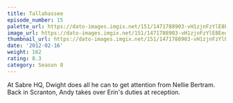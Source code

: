 ```yaml
---
title: Tallahassee
episode_number: 15
palette_url: https://dato-images.imgix.net/151/1471788903-vH1zjnFzYlE8EeuEYF86Kd0dKYp.jpg?ixlib=rb-1.1.0&ch=DPR%2CWidth&auto=enhance&palette=json
image_url: https://dato-images.imgix.net/151/1471788903-vH1zjnFzYlE8EeuEYF86Kd0dKYp.jpg?ixlib=rb-1.1.0&ch=DPR%2CWidth&auto=compress%2Cformat&w=500
thumbnail_url: https://dato-images.imgix.net/151/1471788903-vH1zjnFzYlE8EeuEYF86Kd0dKYp.jpg?ixlib=rb-1.1.0&ch=DPR%2CWidth&auto=enhance&w=500&h=280&fit=crop&fm=jpg
date: '2012-02-16'
weight: 162
rating: 8.3
category: Season 8
---
```


At Sabre HQ, Dwight does all he can to get attention from Nellie Bertram. Back in Scranton, Andy takes over Erin's duties at reception.